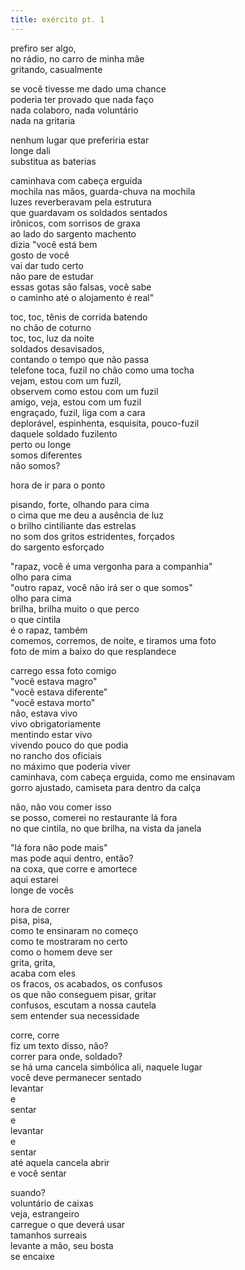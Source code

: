 ```yaml
---
title: exército pt. 1
---
```


prefiro ser algo,  
no rádio, no carro de minha mãe  
gritando, casualmente

se você tivesse me dado uma chance  
poderia ter provado que nada faço  
nada colaboro, nada voluntário  
nada na gritaria

nenhum lugar que preferiria estar  
longe dali  
substitua as baterias

caminhava com cabeça erguida  
mochila nas mãos, guarda-chuva na mochila  
luzes reverberavam pela estrutura  
que guardavam os soldados sentados  
irônicos, com sorrisos de graxa  
ao lado do sargento machento  
dizia "você está bem  
gosto de você  
vai dar tudo certo  
não pare de estudar  
essas gotas são falsas, você sabe  
o caminho até o alojamento é real"

toc, toc, tênis de corrida batendo  
no chão de coturno  
toc, toc, luz da noite  
soldados desavisados,  
contando o tempo que não passa  
telefone toca, fuzil no chão como uma tocha  
vejam, estou com um fuzil,  
observem como estou com um fuzil  
amigo, veja, estou com um fuzil  
engraçado, fuzil, liga com a cara  
deplorável, espinhenta, esquisita, pouco-fuzil  
daquele soldado fuzilento  
perto ou longe  
somos diferentes  
não somos?

hora de ir para o ponto

pisando, forte, olhando para cima  
o cima que me deu a ausência de luz  
o brilho cintiliante das estrelas  
no som dos gritos estridentes, forçados  
do sargento esforçado

"rapaz, você é uma vergonha para a companhia"  
olho para cima  
"outro rapaz, você não irá ser o que somos"  
olho para cima  
brilha, brilha muito o que perco  
o que cintila  
é o rapaz, também  
comemos, corremos, de noite, e tiramos uma foto  
foto de mim a baixo do que resplandece

carrego essa foto comigo  
"você estava magro"  
"você estava diferente"  
"você estava morto"  
não, estava vivo  
vivo obrigatoriamente  
mentindo estar vivo  
vivendo pouco do que podia  
no rancho dos oficiais  
no máximo que poderia viver  
caminhava, com cabeça erguida, como me ensinavam  
gorro ajustado, camiseta para dentro da calça

não, não vou comer isso  
se posso, comerei no restaurante lá fora  
no que cintila, no que brilha, na vista da janela

"lá fora não pode mais"  
mas pode aqui dentro, então?  
na coxa, que corre e amortece  
aqui estarei  
longe de vocês

hora de correr  
pisa, pisa,  
como te ensinaram no começo  
como te mostraram no certo  
como o homem deve ser  
grita, grita,  
acaba com eles  
os fracos, os acabados, os confusos  
os que não conseguem pisar, gritar  
confusos, escutam a nossa cautela  
sem entender sua necessidade

corre, corre  
fiz um texto disso, não?  
correr para onde, soldado?  
se há uma cancela simbólica ali, naquele lugar  
você deve permanecer sentado  
levantar  
e  
sentar  
e  
levantar  
e  
sentar  
até aquela cancela abrir  
e você sentar

suando?  
voluntário de caixas  
veja, estrangeiro  
carregue o que deverá usar  
tamanhos surreais  
levante a mão, seu bosta  
se encaixe

